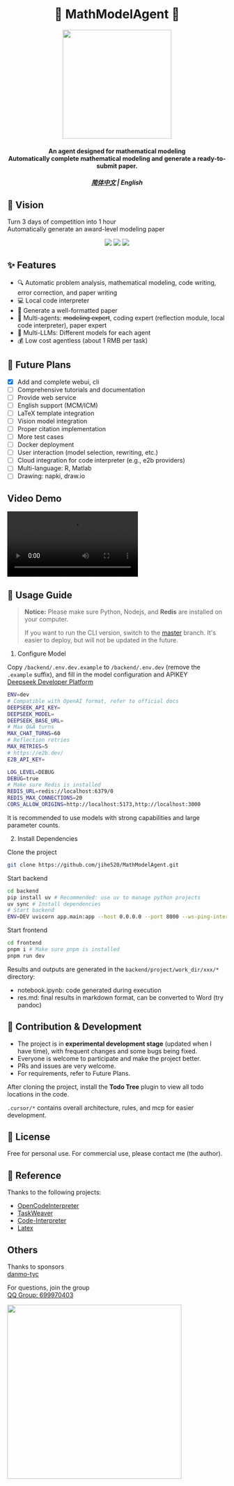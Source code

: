 <h1 align="center">🤖 MathModelAgent 📐</h1>
<p align="center">
    <img src="./docs/icon.png" height="250px">
</p>
<h4 align="center">
    An agent designed for mathematical modeling<br>
    Automatically complete mathematical modeling and generate a ready-to-submit paper.
</h4>

<h5 align="center"><a href="README.md">简体中文</a> | English</h5>

## 🌟 Vision

Turn 3 days of competition into 1 hour <br>
Automatically generate an award-level modeling paper

<p align="center">
    <img src="./docs/index.png">
    <img src="./docs/coder.png">
    <img src="./docs/writer.png">
</p>

## ✨ Features

- 🔍 Automatic problem analysis, mathematical modeling, code writing, error correction, and paper writing
- 💻 Local code interpreter
- 📝 Generate a well-formatted paper
- 🤝 Multi-agents: ~~modeling expert~~, coding expert (reflection module, local code interpreter), paper expert
- 🔄 Multi-LLMs: Different models for each agent
- 💰 Low cost agentless (about 1 RMB per task)

## 🚀 Future Plans

- [x] Add and complete webui, cli
- [ ] Comprehensive tutorials and documentation
- [ ] Provide web service
- [ ] English support (MCM/ICM)
- [ ] LaTeX template integration
- [ ] Vision model integration
- [ ] Proper citation implementation
- [ ] More test cases
- [ ] Docker deployment
- [ ] User interaction (model selection, rewriting, etc.)
- [ ] Cloud integration for code interpreter (e.g., e2b providers)
- [ ] Multi-language: R, Matlab
- [ ] Drawing: napki, draw.io

## Video Demo

<video src="https://github.com/user-attachments/assets/10b3145a-feb7-4894-aaca-30d44bb35b9e"></video>

## 📖 Usage Guide

> **Notice:** Please make sure Python, Nodejs, and **Redis** are installed on your computer.
>
> If you want to run the CLI version, switch to the [master](https://github.com/jihe520/MathModelAgent/tree/master) branch. It's easier to deploy, but will not be updated in the future.

1. Configure Model

Copy `/backend/.env.dev.example` to `/backend/.env.dev` (remove the `.example` suffix), and fill in the model configuration and APIKEY  
[Deepseek Developer Platform](https://platform.deepseek.com/)

```bash
ENV=dev
# Compatible with OpenAI format, refer to official docs
DEEPSEEK_API_KEY=
DEEPSEEK_MODEL=
DEEPSEEK_BASE_URL=
# Max Q&A turns
MAX_CHAT_TURNS=60
# Reflection retries
MAX_RETRIES=5
# https://e2b.dev/
E2B_API_KEY=

LOG_LEVEL=DEBUG
DEBUG=true
# Make sure Redis is installed
REDIS_URL=redis://localhost:6379/0
REDIS_MAX_CONNECTIONS=20
CORS_ALLOW_ORIGINS=http://localhost:5173,http://localhost:3000
```

It is recommended to use models with strong capabilities and large parameter counts.

2. Install Dependencies

Clone the project

```bash
git clone https://github.com/jihe520/MathModelAgent.git
```

Start backend

```bash
cd backend
pip install uv # Recommended: use uv to manage python projects
uv sync # Install dependencies
# Start backend
ENV=DEV uvicorn app.main:app --host 0.0.0.0 --port 8000 --ws-ping-interval 60 --ws-ping-timeout 120
```

Start frontend

```bash
cd frontend
pnpm i # Make sure pnpm is installed
pnpm run dev
```

Results and outputs are generated in the `backend/project/work_dir/xxx/*` directory:
- notebook.ipynb: code generated during execution
- res.md: final results in markdown format, can be converted to Word (try pandoc)

## 🤝 Contribution & Development

- The project is in **experimental development stage** (updated when I have time), with frequent changes and some bugs being fixed.
- Everyone is welcome to participate and make the project better.
- PRs and issues are very welcome.
- For requirements, refer to Future Plans.

After cloning the project, install the **Todo Tree** plugin to view all todo locations in the code.

`.cursor/*` contains overall architecture, rules, and mcp for easier development.

## 📄 License

Free for personal use. For commercial use, please contact me (the author).

## 🙏 Reference

Thanks to the following projects:
- [OpenCodeInterpreter](https://github.com/OpenCodeInterpreter/OpenCodeInterpreter/tree/main)
- [TaskWeaver](https://github.com/microsoft/TaskWeaver)
- [Code-Interpreter](https://github.com/MrGreyfun/Local-Code-Interpreter/tree/main)
- [Latex](https://github.com/Veni222987/MathModelingLatexTemplate/tree/main)

## Others

Thanks to sponsors  
[danmo-tyc](https://github.com/danmo-tyc)

For questions, join the group  
[QQ Group: 699970403](http://qm.qq.com/cgi-bin/qm/qr?_wv=1027&k=rFKquDTSxKcWpEhRgpJD-dPhTtqLwJ9r&authKey=xYKvCFG5My4uYZTbIIoV5MIPQedW7hYzf0%2Fbs4EUZ100UegQWcQ8xEEgTczHsyU6&noverify=0&group_code=699970403)

<img src="./docs/qq.jpg" height="400px">
